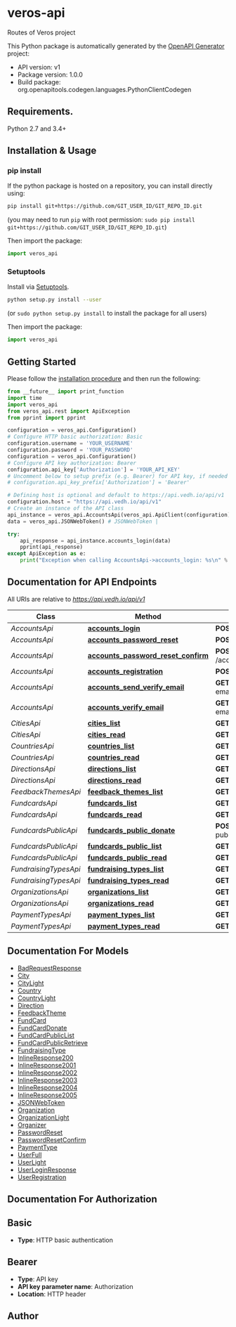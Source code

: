 # veros-api
Routes of Veros project

This Python package is automatically generated by the [OpenAPI Generator](https://openapi-generator.tech) project:

- API version: v1
- Package version: 1.0.0
- Build package: org.openapitools.codegen.languages.PythonClientCodegen

## Requirements.

Python 2.7 and 3.4+

## Installation & Usage
### pip install

If the python package is hosted on a repository, you can install directly using:

```sh
pip install git+https://github.com/GIT_USER_ID/GIT_REPO_ID.git
```
(you may need to run `pip` with root permission: `sudo pip install git+https://github.com/GIT_USER_ID/GIT_REPO_ID.git`)

Then import the package:
```python
import veros_api 
```

### Setuptools

Install via [Setuptools](http://pypi.python.org/pypi/setuptools).

```sh
python setup.py install --user
```
(or `sudo python setup.py install` to install the package for all users)

Then import the package:
```python
import veros_api
```

## Getting Started

Please follow the [installation procedure](#installation--usage) and then run the following:

```python
from __future__ import print_function
import time
import veros_api
from veros_api.rest import ApiException
from pprint import pprint

configuration = veros_api.Configuration()
# Configure HTTP basic authorization: Basic
configuration.username = 'YOUR_USERNAME'
configuration.password = 'YOUR_PASSWORD'
configuration = veros_api.Configuration()
# Configure API key authorization: Bearer
configuration.api_key['Authorization'] = 'YOUR_API_KEY'
# Uncomment below to setup prefix (e.g. Bearer) for API key, if needed
# configuration.api_key_prefix['Authorization'] = 'Bearer'

# Defining host is optional and default to https://api.vedh.io/api/v1
configuration.host = "https://api.vedh.io/api/v1"
# Create an instance of the API class
api_instance = veros_api.AccountsApi(veros_api.ApiClient(configuration))
data = veros_api.JSONWebToken() # JSONWebToken | 

try:
    api_response = api_instance.accounts_login(data)
    pprint(api_response)
except ApiException as e:
    print("Exception when calling AccountsApi->accounts_login: %s\n" % e)

```

## Documentation for API Endpoints

All URIs are relative to *https://api.vedh.io/api/v1*

Class | Method | HTTP request | Description
------------ | ------------- | ------------- | -------------
*AccountsApi* | [**accounts_login**](docs/AccountsApi.md#accounts_login) | **POST** /accounts/login/ | 
*AccountsApi* | [**accounts_password_reset**](docs/AccountsApi.md#accounts_password_reset) | **POST** /accounts/password_reset/ | 
*AccountsApi* | [**accounts_password_reset_confirm**](docs/AccountsApi.md#accounts_password_reset_confirm) | **POST** /accounts/password_reset_confirm/ | 
*AccountsApi* | [**accounts_registration**](docs/AccountsApi.md#accounts_registration) | **POST** /accounts/registration/ | 
*AccountsApi* | [**accounts_send_verify_email**](docs/AccountsApi.md#accounts_send_verify_email) | **GET** /accounts/send-verify-email/{email}/ | 
*AccountsApi* | [**accounts_verify_email**](docs/AccountsApi.md#accounts_verify_email) | **GET** /accounts/{id}/verify-email/{key}/ | 
*CitiesApi* | [**cities_list**](docs/CitiesApi.md#cities_list) | **GET** /cities/ | 
*CitiesApi* | [**cities_read**](docs/CitiesApi.md#cities_read) | **GET** /cities/{id}/ | 
*CountriesApi* | [**countries_list**](docs/CountriesApi.md#countries_list) | **GET** /countries/ | 
*CountriesApi* | [**countries_read**](docs/CountriesApi.md#countries_read) | **GET** /countries/{id}/ | 
*DirectionsApi* | [**directions_list**](docs/DirectionsApi.md#directions_list) | **GET** /directions/ | 
*DirectionsApi* | [**directions_read**](docs/DirectionsApi.md#directions_read) | **GET** /directions/{id}/ | 
*FeedbackThemesApi* | [**feedback_themes_list**](docs/FeedbackThemesApi.md#feedback_themes_list) | **GET** /feedback-themes/ | 
*FundcardsApi* | [**fundcards_list**](docs/FundcardsApi.md#fundcards_list) | **GET** /fundcards/ | 
*FundcardsApi* | [**fundcards_read**](docs/FundcardsApi.md#fundcards_read) | **GET** /fundcards/{id}/ | 
*FundcardsPublicApi* | [**fundcards_public_donate**](docs/FundcardsPublicApi.md#fundcards_public_donate) | **POST** /fundcards-public/{id}/donate/ | 
*FundcardsPublicApi* | [**fundcards_public_list**](docs/FundcardsPublicApi.md#fundcards_public_list) | **GET** /fundcards-public/ | 
*FundcardsPublicApi* | [**fundcards_public_read**](docs/FundcardsPublicApi.md#fundcards_public_read) | **GET** /fundcards-public/{id}/ | 
*FundraisingTypesApi* | [**fundraising_types_list**](docs/FundraisingTypesApi.md#fundraising_types_list) | **GET** /fundraising-types/ | 
*FundraisingTypesApi* | [**fundraising_types_read**](docs/FundraisingTypesApi.md#fundraising_types_read) | **GET** /fundraising-types/{id}/ | 
*OrganizationsApi* | [**organizations_list**](docs/OrganizationsApi.md#organizations_list) | **GET** /organizations/ | 
*OrganizationsApi* | [**organizations_read**](docs/OrganizationsApi.md#organizations_read) | **GET** /organizations/{id}/ | 
*PaymentTypesApi* | [**payment_types_list**](docs/PaymentTypesApi.md#payment_types_list) | **GET** /payment-types/ | 
*PaymentTypesApi* | [**payment_types_read**](docs/PaymentTypesApi.md#payment_types_read) | **GET** /payment-types/{id}/ | 


## Documentation For Models

 - [BadRequestResponse](docs/BadRequestResponse.md)
 - [City](docs/City.md)
 - [CityLight](docs/CityLight.md)
 - [Country](docs/Country.md)
 - [CountryLight](docs/CountryLight.md)
 - [Direction](docs/Direction.md)
 - [FeedbackTheme](docs/FeedbackTheme.md)
 - [FundCard](docs/FundCard.md)
 - [FundCardDonate](docs/FundCardDonate.md)
 - [FundCardPublicList](docs/FundCardPublicList.md)
 - [FundCardPublicRetrieve](docs/FundCardPublicRetrieve.md)
 - [FundraisingType](docs/FundraisingType.md)
 - [InlineResponse200](docs/InlineResponse200.md)
 - [InlineResponse2001](docs/InlineResponse2001.md)
 - [InlineResponse2002](docs/InlineResponse2002.md)
 - [InlineResponse2003](docs/InlineResponse2003.md)
 - [InlineResponse2004](docs/InlineResponse2004.md)
 - [InlineResponse2005](docs/InlineResponse2005.md)
 - [JSONWebToken](docs/JSONWebToken.md)
 - [Organization](docs/Organization.md)
 - [OrganizationLight](docs/OrganizationLight.md)
 - [Organizer](docs/Organizer.md)
 - [PasswordReset](docs/PasswordReset.md)
 - [PasswordResetConfirm](docs/PasswordResetConfirm.md)
 - [PaymentType](docs/PaymentType.md)
 - [UserFull](docs/UserFull.md)
 - [UserLight](docs/UserLight.md)
 - [UserLoginResponse](docs/UserLoginResponse.md)
 - [UserRegistration](docs/UserRegistration.md)


## Documentation For Authorization


## Basic

- **Type**: HTTP basic authentication


## Bearer

- **Type**: API key
- **API key parameter name**: Authorization
- **Location**: HTTP header


## Author




